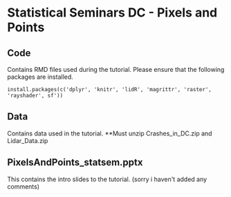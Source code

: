 # Statistical Seminars DC - Pixels and Points

## Code

Contains RMD files used during the tutorial. Please ensure that the following packages are installed.

```
install.packages(c('dplyr', 'knitr', 'lidR', 'magrittr', 'raster', 'rayshader', sf'))
```

## Data

Contains data used in the tutorial. **Must unzip Crashes_in_DC.zip and Lidar_Data.zip

## PixelsAndPoints_statsem.pptx

This contains the intro slides to the tutorial. (sorry i haven't added any comments)